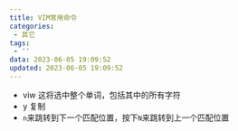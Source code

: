```yaml
---
title: VIM常用命令
categories:
 - 其它
tags:
 - ''
data: 2023-06-05 19:09:52
updated: 2023-06-05 19:09:52
---
```


* viw 这将选中整个单词，包括其中的所有字符
* y 复制
* `n`来跳转到下一个匹配位置，按下`N`来跳转到上一个匹配位置